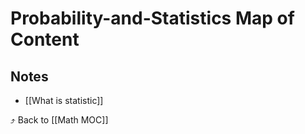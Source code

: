 # Probability-and-Statistics Map of Content


## Notes
- [[What is statistic]]

⤴️ Back to [[Math MOC]]